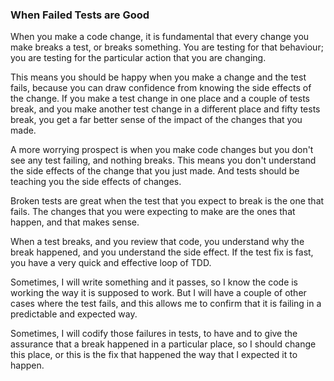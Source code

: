 ### When Failed Tests are Good

When you make a code change, it is fundamental that every change you make breaks a test, or breaks something. You are testing for that behaviour; you are testing for the particular action that you are changing.

This means you should be happy when you make a change and the test fails, because you can draw confidence from knowing the side effects of the change. If you make a test change in one place and a couple of tests break, and you make another test change in a different place and fifty tests break, you get a far better sense of the impact of the changes that you made.

A more worrying prospect is when you make code changes but you don't see any test failing, and nothing breaks. This means you don't understand the side effects of the change that you just made. And tests should be teaching you the side effects of changes.

Broken tests are great when the test that you expect to break is the one that fails. The changes that you were expecting to make are the ones that happen, and that makes sense. 

When a test breaks, and you review that code, you understand why the break happened, and you understand the side effect. If the test fix is fast, you have a very quick and effective loop of TDD.

Sometimes, I will write something and it passes, so I know the code is working the way it is supposed to work. But I will have a couple of other cases where the test fails, and this allows me to confirm that it is failing in a predictable and expected way. 

Sometimes, I will codify those failures in tests, to have and to give the assurance that a break happened in a particular place, so I should change this place, or this is the fix that happened the way that I expected it to happen.

